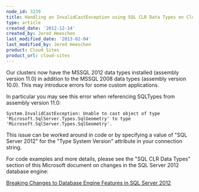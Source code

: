 ```yaml
---
node_id: 3239
title: Handling an InvalidCastException using SQL CLR Data Types on Cloud Sites
type: article
created_date: '2012-12-14'
created_by: Jered Heeschen
last_modified_date: '2013-02-04'
last_modified_by: Jered Heeschen
product: Cloud Sites
product_url: cloud-sites
---
```


Our clusters now have the MSSQL 2012 data types installed (assembly version 11.0) in addition to the MSSQL 2008 data types (assembly version 10.0).  This may introduce errors for some custom applications.

In particular you may see this error when referencing SQLTypes from assembly version 11.0:

    System.InvalidCastException: Unable to cast object of type 'Microsoft.SqlServer.Types.SqlGeometry' to type 'Microsoft.SqlServer.Types.SqlGeometry'.

This issue can be worked around in code or by specifying a value of "SQL Server 2012" for the "Type System Version" attribute in your connection string.

For code examples and more details, please see the "SQL CLR Data Types" section of this Microsoft document on changes in the SQL Server 2012 database engine:

[Breaking Changes to Database Engine Features in SQL Server 2012](http://msdn.microsoft.com/en-us/library)
